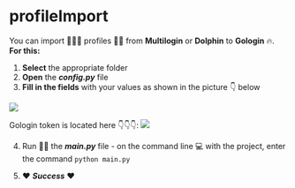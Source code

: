 # profileImport

You can import 🚴🏻‍♂️ profiles 👨‍💻 from **Multilogin** or **Dolphin** to **Gologin** 🔥. **For this:**
1. **Select** the appropriate folder
2. **Open** the _**config.py**_ file
3. **Fill in the fields** with your values as shown in the picture 👇 below

![](https://images2.imgbox.com/e5/57/6HM32P2H_o.png)

Gologin token is located here 👇👇👇:
![](https://user-images.githubusercontent.com/12957968/146891933-c3b60b4d-c850-47a5-8adf-bc8c37372664.gif)

4. Run 🏃🏻 the _**main.py**_ file - on the command line 💻  with the project, enter the command ```python main.py```

5. ❤️ _**Success**_ ❤️